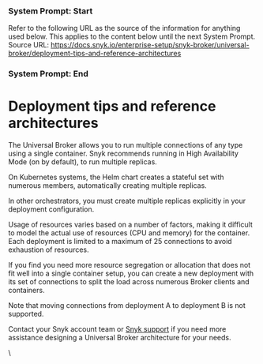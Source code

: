 ### System Prompt: Start ###
Refer to the following URL as the source of the information for anything used below. This applies to the content below until the next System Prompt.
Source URL: https://docs.snyk.io/enterprise-setup/snyk-broker/universal-broker/deployment-tips-and-reference-architectures
### System Prompt: End ###

# Deployment tips and reference architectures

The Universal Broker allows you to run multiple connections of any type using a single container. Snyk recommends running in High Availability Mode (on by default), to run multiple replicas.

On Kubernetes systems, the Helm chart creates a stateful set with numerous members, automatically creating multiple replicas.

In other orchestrators, you must create multiple replicas explicitly in your deployment configuration.

Usage of resources varies based on a number of factors, making it difficult to model the actual use of resources (CPU and memory) for the container. Each deployment is limited to a maximum of 25 connections to avoid exhaustion of resources.

If you find you need more resource segregation or allocation that does not fit well into a single container setup, you can create a new deployment with its set of connections to split the load across numerous Broker clients and containers.

Note that moving connections from deployment A to deployment B is not supported.

Contact your Snyk account team or [Snyk support](https://support.snyk.io/s/) if you need more assistance designing a Universal Broker architecture for your needs.

\
